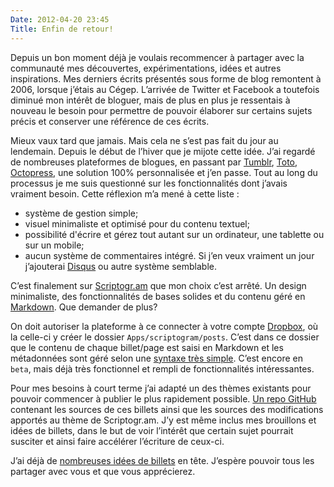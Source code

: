 ```yaml
---
Date: 2012-04-20 23:45
Title: Enfin de retour!
---
```


Depuis un bon moment déjà je voulais recommencer à partager avec la communauté mes découvertes, expérimentations, idées et autres inspirations. Mes derniers écrits présentés sous forme de blog remontent à 2006, lorsque j’étais au Cégep. L’arrivée de Twitter et Facebook a toutefois diminué mon intérêt de bloguer, mais de plus en plus je ressentais à nouveau le besoin pour permettre de pouvoir élaborer sur certains sujets précis et conserver une référence de ces écrits.

Mieux vaux tard que jamais. Mais cela ne s’est pas fait du jour au lendemain. Depuis le début de l’hiver que je mijote cette idée. J’ai regardé de nombreuses plateformes de blogues, en passant par [Tumblr](http://www.tumblr.com), [Toto](http://cloudhead.io/toto), [Octopress](http://octopress.org), une solution 100% personnalisée et j’en passe. Tout au long  du processus je me suis questionné sur les fonctionnalités dont j’avais vraiment besoin. Cette réflexion m’a mené à cette liste :

* système de gestion simple;
* visuel minimaliste et optimisé pour du contenu textuel;
* possibilité d'écrire et gérez tout autant sur un ordinateur, une tablette ou sur un mobile;
* aucun système de commentaires intégré. Si j’en veux vraiment un jour j’ajouterai [Disqus](http://disqus.com) ou autre système semblable.

C’est finalement sur [Scriptogr.am](http://scriptogr.am) que mon choix c’est arrêté. Un design minimaliste, des fonctionnalités de bases solides et du contenu géré en [Markdown](http://daringfireball.net/projects/markdown/). Que demander de plus?

On doit autoriser la plateforme à ce connecter à votre compte [Dropbox](http://db.tt/pZaf7LG), où la celle-ci y créer le dossier `Apps/scriptogram/posts`. C’est dans ce dossier que le contenu de chaque billet/page est saisi en Markdown et les métadonnées sont géré selon une [syntaxe très simple](http://support.scriptogr.am/kb/basic-usage/writing-a-post-or-page). C’est encore en `beta`, mais déjà très fonctionnel et rempli de fonctionnalités intéressantes. 

Pour mes besoins à court terme j’ai adapté un des thèmes existants pour pouvoir commencer à publier le plus rapidement possible. [Un repo GitHub](https://github.com/jpsirois/blog.jpsirois.com/) contenant les sources de ces billets ainsi que les sources des modifications apportés au thème de Scriptogr.am. J’y est même inclus mes brouillons et idées de billets, dans le but de voir l’intérêt que certain sujet pourrait susciter et ainsi faire accélérer l’écriture de ceux-ci.

J’ai déjà de [nombreuses idées de billets](https://github.com/jpsirois/blog.jpsirois.com/tree/master/drafts) en tête. J’espère pouvoir tous les partager avec vous et que vous apprécierez.